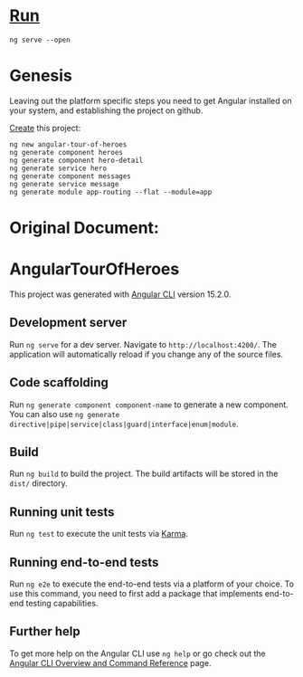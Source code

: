 # [Run](http://localhost:4200/heroes)


    ng serve --open



# Genesis


Leaving out the platform specific steps you need to get Angular installed on your system, and establishing the project on github.

[Create](https://angular.io/tutorial/tour-of-heroes/toh-pt0) this project:


    ng new angular-tour-of-heroes
	ng generate component heroes
	ng generate component hero-detail
	ng generate service hero
	ng generate component messages
	ng generate service message
	ng generate module app-routing --flat --module=app

# Original Document:
    

# AngularTourOfHeroes

This project was generated with [Angular CLI](https://github.com/angular/angular-cli) version 15.2.0.

## Development server

Run `ng serve` for a dev server. Navigate to `http://localhost:4200/`. The application will automatically reload if you change any of the source files.

## Code scaffolding

Run `ng generate component component-name` to generate a new component. You can also use `ng generate directive|pipe|service|class|guard|interface|enum|module`.

## Build

Run `ng build` to build the project. The build artifacts will be stored in the `dist/` directory.

## Running unit tests

Run `ng test` to execute the unit tests via [Karma](https://karma-runner.github.io).

## Running end-to-end tests

Run `ng e2e` to execute the end-to-end tests via a platform of your choice. To use this command, you need to first add a package that implements end-to-end testing capabilities.

## Further help

To get more help on the Angular CLI use `ng help` or go check out the [Angular CLI Overview and Command Reference](https://angular.io/cli) page.

